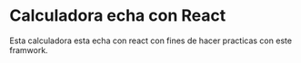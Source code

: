 # Calculadora echa con React

Esta calculadora esta echa con react con fines de hacer practicas con este framwork.

